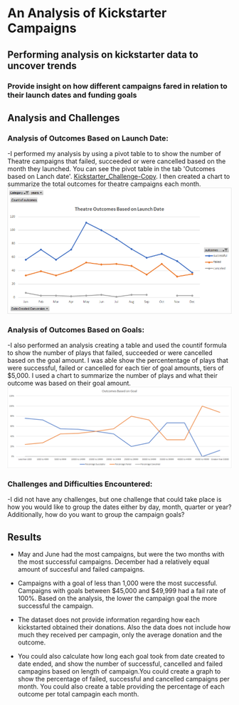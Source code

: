 # An Analysis of Kickstarter Campaigns
## Performing analysis on kickstarter data to uncover trends
### Provide insight on how different campaigns fared in relation to their launch dates and funding goals

## Analysis and Challenges

### Analysis of Outcomes Based on Launch Date: 
-I performed my analysis by using a pivot table to to show the number of Theatre campaigns that failed, succeeded or were cancelled based on the month they launched. You can see the pivot table in the tab 'Outcomes based on Lanch date'. [Kickstarter_Challenge-Copy](/Kickstarter_Challenge-Copy.xlxs). I then created a chart to summarize the total outcomes for theatre campaigns each month. ![Theatres_Ouctomes_vs_Launch](/Resources/Theatres_Outcomes_vs_Launch.png) 

### Analysis of Outcomes Based on Goals: 
-I also performed an analysis creating a table and used the countif formula to show the number of plays that failed, succeeded or were cancelled based on the goal amount. I was able show the percententage of plays that were successful, failed or cancelled for each tier of goal amounts, tiers of $5,000. I used a chart to summarize the number of plays and what their outcome was based on their goal amount. ![Outcomes_vs_Goals](/Resources/Outcomes_vs_Goals.png)
	
### Challenges and Difficulties Encountered: 
-I did not have any challenges, but one challenge that could take place is how you would like to group the dates either by day, month, quarter or year? Additionally, how do you want to group the campaign goals?

## Results

- May and June had the most campaigns, but were the two months with the most successful campaigns. December had a relatively equal amount of succesful and failed campaigns.

- Campaigns with a goal of less than 1,000 were the most successful. Campaigns with goals between $45,000 and $49,999 had a fail rate of 100%. Based on the analysis, the lower the campaign goal the more successful the campaign. 

- The dataset does not provide information regarding how each kickstarted obtained their donations. Also the data does not include how much they received per campagin, only the average donation and the outcome. 

- You could also calculate how long each goal took from date created to date ended, and show the number of successful, cancelled and failed campagins based on length of campaign.You could create a graph to show the percentage of failed, successful and cancelled campaigns per month. You could also create a table providing the percentage of each outcome per total campagin each month. 
